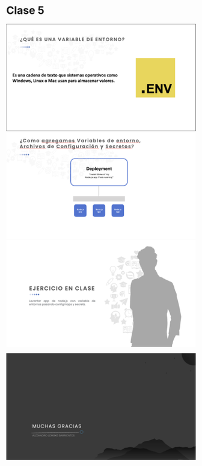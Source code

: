 # Clase 5
![Diap1](./img/Diap1.png)
![Diap2](./img/Diap2.png)
![Diap3](./img/Diap3.png)

![Diap4](../img/Agradecimiento.png)
